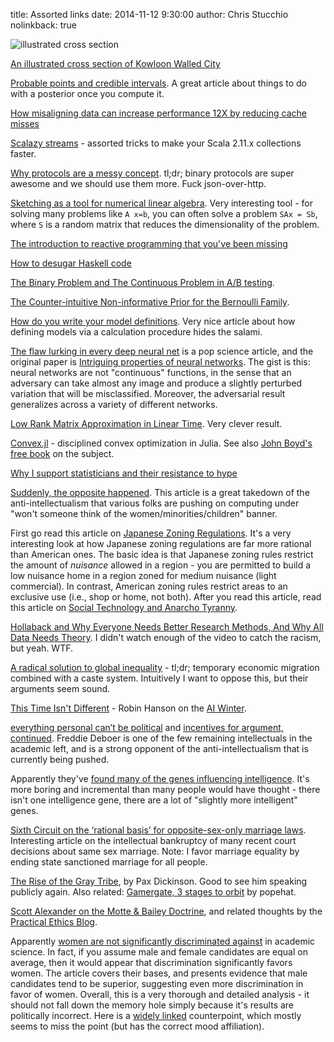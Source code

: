 title: Assorted links
date: 2014-11-12 9:30:00
author: Chris Stucchio
nolinkback: true

![illustrated cross section](http://www.thisiscolossal.com/wp-content/uploads/2014/11/map-small.jpg)

[An illustrated cross section of Kowloon Walled City](http://www.thisiscolossal.com/2014/11/an-illustrated-cross-section-of-hong-kongs-infamous-kowloon-walled-city/?utm_source=feedburner&utm_medium=feed&utm_campaign=Feed%3A+colossal+%28Colossal%29)

[Probable points and credible intervals](http://www.sumsar.net/blog/2014/10/probable-points-and-credible-intervals-part-one/). A great article about things to do with a posterior once you compute it.

[How misaligning data can increase performance 12X by reducing cache misses](http://danluu.com/3c-conflict/)

[Scalazy streams](https://github.com/ochafik/Scalaxy/tree/master/Streams) - assorted tricks to make your Scala 2.11.x collections faster.

[Why protocols are a messy concept](http://java-is-the-new-c.blogspot.in/2014/10/why-protocols-are-messy-concept.html). tl;dr; binary protocols are super awesome and we should use them more. Fuck json-over-http.

[Sketching as a tool for numerical linear algebra](http://researcher.watson.ibm.com/researcher/files/us-dpwoodru/journal.pdf). Very interesting tool - for solving many problems like `A x=b`, you can often solve a problem `SAx = Sb`, where `S` is a random matrix that reduces the dimensionality of the problem.

[The introduction to reactive programming that you've been missing](https://gist.github.com/staltz/868e7e9bc2a7b8c1f754/)

[How to desugar Haskell code](http://www.haskellforall.com/2014/10/how-to-desugar-haskell-code.html)

[The Binary Problem and The Continuous Problem in A/B testing](http://dataorigami.net/blogs/napkin-folding/17543303-the-binary-problem-and-the-continuous-problem-in-a-b-testing).

[The Counter-intuitive Non-informative Prior for the Bernoulli Family](http://www.amstat.org/publications/jse/v12n2/zhu.pdf).

[How do you write your model definitions](http://www.sumsar.net/blog/2013/10/how-do-you-write-your-model-definitions/). Very nice article about how defining models via a calculation procedure hides the salami.

[The flaw lurking in every deep neural net](http://www.i-programmer.info/news/105-artificial-intelligence/7352-the-flaw-lurking-in-every-deep-neural-net.html) is a pop science article, and the original paper is [Intriguing properties of neural networks](http://arxiv.org/pdf/1312.6199v4.pdf). The gist is this: neural networks are not "continuous" functions, in the sense that an adversary can take almost any image and produce a slightly perturbed variation that will be misclassified. Moreover, the adversarial result generalizes across a variety of different networks.

[Low Rank Matrix Approximation in Linear Time](http://arxiv.org/pdf/1410.8802v1.pdf). Very clever result.

[Convex.jl](https://github.com/cvxgrp/Convex.jl) - disciplined convex optimization in Julia. See also [John Boyd's free book](http://web.stanford.edu/~boyd/cvxbook/bv_cvxbook.pdf) on the subject.

[Why I support statisticians and their resistance to hype](http://simplystatistics.org/?p=3501)

[Suddenly, the opposite happened](http://superginbaby.wordpress.com/2014/10/28/suddenly-the-opposite-appeared/). This article is a great takedown of the anti-intellectualism that various folks are pushing on computing under "won't someone think of the women/minorities/children" banner.

First go read this article on [Japanese Zoning Regulations](http://urbankchoze.blogspot.in/2014/04/japanese-zoning.html). It's a very interesting look at how Japanese zoning regulations are far more rational than American ones. The basic idea is that Japanese zoning rules restrict the amount of *nuisance* allowed in a region - you are permitted to build a low nuisance home in a region zoned for medium nuisance (light commercial). In contrast, American zoning rules restrict areas to an exclusive use (i.e., shop or home, not both). After you read this article, read this article on [Social Technology and Anarcho Tyranny](http://www.moreright.net/social-technology-and-anarcho-tyranny/).

[Hollaback and Why Everyone Needs Better Research Methods, And Why All Data Needs Theory](https://medium.com/message/that-catcalling-video-and-why-research-methods-is-such-an-exciting-topic-really-32223ac9c9e8). I didn't watch enough of the video to catch the racism, but yeah. WTF.

[A radical solution to global inequality](http://www.newrepublic.com/article/120179/how-reduce-global-income-inequality-open-immigration-policies) - tl;dr; temporary economic migration combined with a caste system. Intuitively I want to oppose this, but their arguments seem sound.

[This Time Isn't Different](http://www.overcomingbias.com/2014/11/this-time-isnt-different.html) - Robin Hanson on the [AI Winter](http://en.wikipedia.org/wiki/AI_winter).

[everything personal can’t be political](http://fredrikdeboer.com/2014/10/27/everything-personal-cant-be-political/) and [incentives for argument, continued](http://fredrikdeboer.com/2014/11/03/incentives-for-argument-continued/). Freddie Deboer is one of the few remaining intellectuals in the academic left, and is a strong opponent of the anti-intellectualism that is currently being pushed.

Apparently they've [found many of the genes influencing intelligence](http://www.ncbi.nlm.nih.gov/pmc/articles/PMC3652710/). It's more boring and incremental than many people would have thought - there isn't one intelligence gene, there are a lot of "slightly more intelligent" genes.

[Sixth Circuit on the ‘rational basis’ for opposite-sex-only marriage laws](http://www.washingtonpost.com/news/volokh-conspiracy/wp/2014/11/06/sixth-circuit-on-the-rational-basis-for-opposite-sex-only-marriage-laws/). Interesting article on the intellectual bankruptcy of many recent court decisions about same sex marriage. Note: I favor marriage equality by ending state sanctioned marriage for all people.

[The Rise of the Gray Tribe](http://paxdickinson.wordpress.com/2014/10/27/the-rise-of-the-grey-tribe/), by Pax Dickinson. Good to see him speaking publicly again. Also related: [Gamergate, 3 stages to orbit](http://www.popehat.com/2014/10/21/gamer-gate-three-stages-to-obit/) by popehat.

[Scott Alexander on the Motte & Bailey Doctrine](http://slatestarcodex.com/2014/11/03/all-in-all-another-brick-in-the-motte/), and related thoughts by the [Practical Ethics Blog](http://blog.practicalethics.ox.ac.uk/2014/09/motte-and-bailey-doctrines/).

Apparently [women are not significantly discriminated against](http://www.psychologicalscience.org/pdf/Women-Academic-Science.pdf) in academic science. In fact, if you assume male and female candidates are equal on average, then it would appear that discrimination significantly favors women. The article covers their bases, and presents evidence that male candidates tend to be superior, suggesting even more discrimination in favor of women. Overall, this is a very thorough and detailed analysis - it should not fall down the memory hole simply because it's results are politically incorrect. Here is a [widely linked](http://www.emilywillinghamphd.com/2014/11/academic-science-is-sexist-we-do-have.html) counterpoint, which mostly seems to miss the point (but has the correct mood affiliation).
